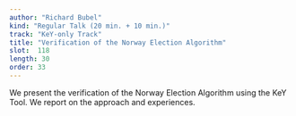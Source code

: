 ```yaml
---
author: "Richard Bubel"
kind: "Regular Talk (20 min. + 10 min.)"
track: "KeY-only Track"
title: "Verification of the Norway Election Algorithm"
slot:  118
length: 30
order: 33
---
```


We present the verification of the Norway Election Algorithm using the KeY Tool. We report on the approach and experiences.
